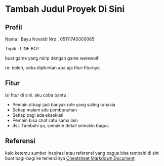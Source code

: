 # Tambah Judul Proyek Di Sini

## Profil
Nama	: Bayu Novaldi
Nrp		: 05111740000085

Topik : LINE BOT

buat game yang mirip dengan game werewolf

re: boleh, coba dipikirkan apa aja fitur-fiturnya.

## Fitur
isi fitur di sini. aku coba bantu :
* Pemain dibagi jadi banyak role yang saling rahasia
* Setiap malam ada pembunuhan
* Setiap pagi ada eksekusi
* Pemain bisa chat satu sama lain
* dst.
Tambahi ya, semakin detail semakin bagus

## Referensi
kalo ketemu sumber inspirasi atau referensi yang bagus bisa tambahi di sini buat bagi-bagi ke temen2nya
[Cheatsheet Markdown Document](https://github.com/adam-p/markdown-here/wiki/Markdown-Cheatsheet)